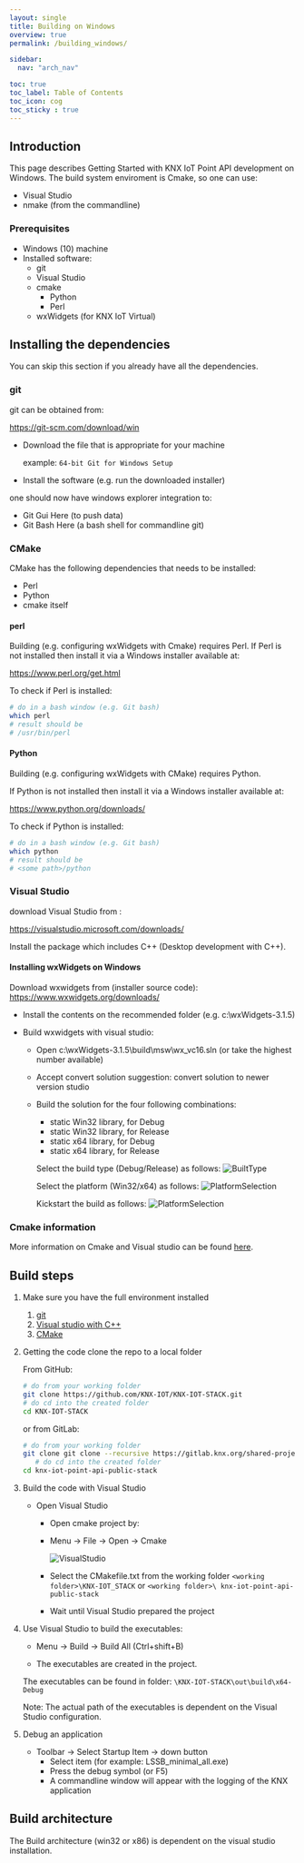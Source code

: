 ```yaml
---
layout: single
title: Building on Windows
overview: true
permalink: /building_windows/

sidebar:
  nav: "arch_nav"

toc: true
toc_label: Table of Contents
toc_icon: cog
toc_sticky : true
---
```


## Introduction

This page describes Getting Started with KNX IoT Point API development on Windows.
The build system enviroment is Cmake, so one can use:

- Visual Studio
- nmake (from the commandline)

### Prerequisites 

- Windows (10) machine
- Installed software:
  - git
  - Visual Studio
  - cmake
    - Python 
    - Perl 
  - wxWidgets (for KNX IoT Virtual)
  
## Installing the dependencies

You can skip this section if you already have all the dependencies.

### git

git can be obtained from:

https://git-scm.com/download/win

- Download the file that is appropriate for your machine

  example: `64-bit Git for Windows Setup`
- Install the software (e.g. run the downloaded installer)

one should now have windows explorer integration to:

- Git Gui Here (to push data)
- Git Bash Here (a bash shell for commandline git)

### CMake

CMake has the following dependencies that needs to be installed:
- Perl 
- Python 
- cmake itself

#### perl

Building (e.g. configuring wxWidgets with Cmake) requires Perl.
If Perl is not installed then install it via a Windows installer available at:

https://www.perl.org/get.html

To check if Perl is installed:

```bash
# do in a bash window (e.g. Git bash)
which perl
# result should be
# /usr/bin/perl
```

#### Python 

Building (e.g. configuring wxWidgets with CMake) requires Python. 

If Python is not installed then install it via a Windows installer available at:

https://www.python.org/downloads/

To check if Python is installed:

```bash
# do in a bash window (e.g. Git bash)
which python
# result should be
# <some path>/python
```

### Visual Studio

download Visual Studio from :

https://visualstudio.microsoft.com/downloads/

Install the package which includes C++ (Desktop development with C++).

#### Installing wxWidgets on Windows

Download wxwidgets from (installer source code):
https://www.wxwidgets.org/downloads/

- Install the contents on the recommended folder (e.g. c:\wxWidgets-3.1.5)
- Build wxwidgets with visual studio:
  
  - Open c:\wxWidgets-3.1.5\build\msw\wx_vc16.sln (or take the highest number available)
  - Accept convert solution suggestion: convert solution to newer version studio
  - Build the solution for the four following combinations:
    - static Win32 library, for Debug
    - static Win32 library, for Release
    - static x64 library, for Debug
    - static x64 library, for Release

    Select the build type (Debug/Release) as follows:
    ![BuiltType](/assets/images/vs_build_type_selection.png)

    Select the platform (Win32/x64) as follows:
    ![PlatformSelection](/assets/images/vs_platform_selection.png)

    Kickstart the build as follows:
    ![PlatformSelection](/assets/images/vs_build.png)

### Cmake information

More information on Cmake and Visual studio can be found [here](https://docs.microsoft.com/en-us/cpp/build/cmake-projects-in-visual-studio?view=msvc-170).

## Build steps

1. Make sure you have the full environment installed
   1. [git](#git)
   2. [Visual studio with C++](#VisualStudio)
   3. [CMake](#CMake)

2. Getting the code
   clone the repo to a local folder

   From GitHub:

   ```bash
   # do from your working folder
   git clone https://github.com/KNX-IOT/KNX-IOT-STACK.git
   # do cd into the created folder
   cd KNX-IOT-STACK
   ```

   or from GitLab:

   ```bash
   # do from your working folder
   git clone git clone --recursive https://gitlab.knx.org/shared-projects/knx-iot-point-api-public-stack.git
      # do cd into the created folder
   cd knx-iot-point-api-public-stack
   ```

3. Build the code with Visual Studio

   - Open Visual Studio
     - Open cmake project by:

     - Menu -&gt; File -&gt; Open -&gt; Cmake

       ![VisualStudio](/assets/images/visualstudio-cmake.png)

     - Select the CMakefile.txt from the working folder `<working folder>\KNX-IOT_STACK` or  `<working folder>\ knx-iot-point-api-public-stack`
     - Wait until Visual Studio prepared the project

4. Use Visual Studio to build the executables:

   - Menu -&gt; Build -&gt; Build All (Ctrl+shift+B)

   - The executables are created in the project.

    The executables can be found in folder:
    `\KNX-IOT-STACK\out\build\x64-Debug`

    Note: The actual path of the executables is dependent on the Visual Studio configuration.

5. Debug an application

   - Toolbar -&gt; Select Startup Item -&gt; down button
     - Select item (for example: LSSB_minimal_all.exe)
     - Press the debug symbol (or F5)
     - A commandline window will appear with the logging of the KNX application

## Build architecture

The Build architecture (win32 or x86) is dependent on the visual studio installation.
